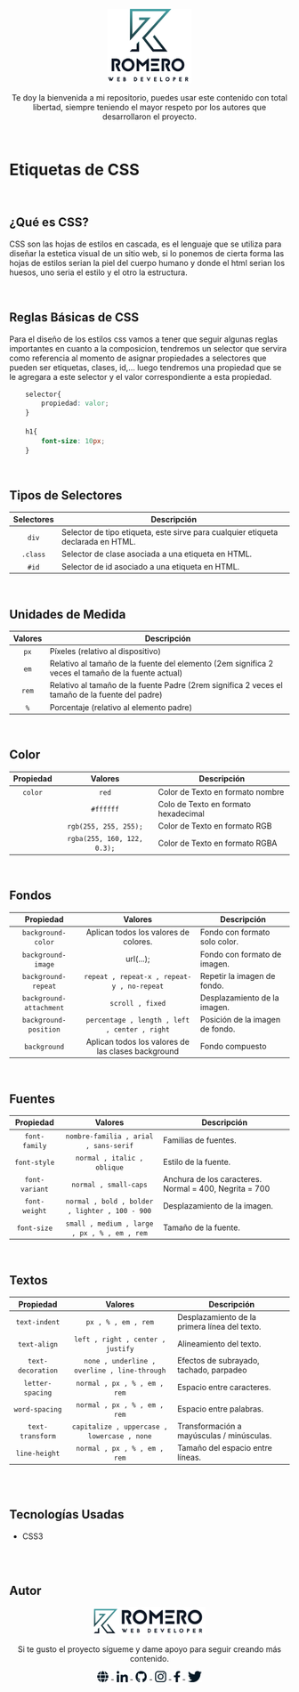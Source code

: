 <p align="center"><img src="https://github.com/romerojoseing/archivos/blob/master/img/logov.png?raw=true" width="150"></p>

<p align="center">
Te doy la bienvenida a mi repositorio, puedes usar este contenido con total libertad, siempre teniendo el mayor respeto por los autores que desarrollaron el proyecto.
</p>

<br>

# Etiquetas de CSS

<br>

## ¿Qué es CSS?

CSS son las hojas de estilos en cascada, es el lenguaje que se utiliza para diseñar la estetica visual de un sitio web, si lo ponemos de cierta forma las hojas de estilos serian la piel del cuerpo humano y donde el html serian los huesos, uno seria el estilo y el otro la estructura. 

<br>

## Reglas Básicas de CSS

Para el diseño de los estilos css vamos a tener que seguir algunas reglas importantes en cuanto a la composicion, tendremos un selector que servira como referencia al momento de asignar propiedades a selectores que pueden ser etiquetas, clases, id,... luego tendremos una propiedad que se le agregara a este selector y el valor correspondiente a esta propiedad.

```css
	selector{
		propiedad: valor;
	}

	h1{									
		font-size: 10px;	
	}
```

<br>

## Tipos de Selectores

|  Selectores  |                                    Descripción                                   |
|:------------:|----------------------------------------------------------------------------------|
|   ```div```  | Selector de tipo etiqueta, este sirve para cualquier etiqueta declarada en HTML. |
| ```.class``` | Selector de clase asociada a una etiqueta en HTML.                               |
|   ```#id```  | Selector de id asociado a una etiqueta en HTML.                                  |

<br>

## Unidades de Medida

|  Valores  | Descripción                                                                                        |
|:---------:|----------------------------------------------------------------------------------------------------|
|  ```px``` | Píxeles (relativo al dispositivo)                                                                  |
|  ```em``` | Relativo al tamaño de la fuente del elemento (2em significa 2 veces el tamaño de la fuente actual) |
| ```rem``` | Relativo al tamaño de la fuente Padre (2rem significa 2 veces el tamaño de la fuente del padre)    |
|  ```%```  | Porcentaje (relativo al elemento padre)                                                            |

<br>

## Color

|  Propiedad  |             Valores             | Descripción                          |
|:-----------:|:-------------------------------:|--------------------------------------|
| ```color``` |            ```red```            | Color de Texto en formato nombre     |
|             |          ```#ffffff```          | Colo de Texto en formato hexadecimal |
|             |    ```rgb(255, 255, 255);```    | Color de Texto en formato RGB        |
|             | ```rgba(255, 160, 122, 0.3);``` | Color de Texto en formato RGBA       |

<br>

## Fondos

|          Propiedad          |                       Valores                       | Descripción                     |
|:---------------------------:|:---------------------------------------------------:|---------------------------------|
|    ```background-color```   |        Aplican todos los valores de colores.        | Fondo con formato solo color.   |
|    ```background-image```   |                      url(...);                      | Fondo con formato de imagen.    |
|   ```background-repeat```   |    ```repeat , repeat-x , repeat-y , no-repeat```   | Repetir la imagen de fondo.     |
| ```background-attachment``` |                 ```scroll , fixed```                | Desplazamiento de la imagen.    |
|  ```background-position```  |  ```percentage , length , left , center , right```  | Posición de la imagen de fondo. |
|       ```background```      | Aplican todos los valores de las clases background  | Fondo compuesto                 |

<br>

## Fuentes

|      Propiedad     |                                                      Valores                                                      | Descripción                                            |
|:------------------:|:----------------------------------------------------------------------------:|--------------------------------------------------------|
|  ```font-family``` |                                     ```nombre-familia , arial , sans-serif```                                     | Familias de fuentes.                                   |
|  ```font-style```  |                                          ```normal , italic , oblique```                                          | Estilo de la fuente.                                   |
| ```font-variant``` |                                             ```normal , small-caps```                                             | Anchura de los caracteres. Normal = 400, Negrita = 700 |
|  ```font-weight``` |            ```normal , bold , bolder , lighter , 100 - 900```           | Desplazamiento de la imagen.                           |
|   ```font-size```  | ```small , medium , large , px , % , em , rem``` | Tamaño de la fuente.                                   |

<br>

## Textos

|       Propiedad       |                      Valores                     | Descripción                                   |
|:---------------------:|:------------------------------------------------:|-----------------------------------------------|
|   ```text-indent```   |              ```px , % , em , rem```             | Desplazamiento de la primera línea del texto. |
|    ```text-align```   |       ```left , right , center , justify```      | Alineamiento del texto.                       |
| ```text-decoration``` | ```none , underline , overline , line-through``` | Efectos de subrayado, tachado, parpadeo       |
|  ```letter-spacing``` |         ```normal , px , % , em , rem```         | Espacio entre caracteres.                     |
|   ```word-spacing```  |         ```normal , px , % , em , rem```         | Espacio entre palabras.                       |
|  ```text-transform``` |  ```capitalize , uppercase , lowercase , none``` | Transformación a mayúsculas / minúsculas.     |
|   ```line-height```   |         ```normal , px , % , em , rem```         | Tamaño del espacio entre líneas.              |


<br><br>

## Tecnologías Usadas

- CSS3

<br><br>

## Autor

<p align="center"><img src="https://github.com/romerojoseing/archivos/blob/master/img/logoh.png?raw=true" width="200"></p>

<p align="center">
  Si te gusto el proyecto sígueme y dame apoyo para seguir creando más contenido.
</p>

<p align="center">
  <a target="_blank" href="https://romerojose.com/"><img src="https://github.com/romerojoseing/archivos/blob/master/img/web.png?raw=true" height="20"></a> - 
  <a target="_blank" href="https://www.linkedin.com/in/romerojoseing/"><img src="https://github.com/romerojoseing/archivos/blob/master/img/linkedin.png?raw=true" height="20"></a> - 
  <a target="_blank" href="https://github.com/romerojoseing"><img src="https://github.com/romerojoseing/archivos/blob/master/img/github.png?raw=true" height="20"></a> - 
  <a target="_blank" href="https://www.instagram.com/romerojoseing/"><img src="https://github.com/romerojoseing/archivos/blob/master/img/instagram.png?raw=true" height="20"></a> - 
  <a target="_blank" href="https://www.facebook.com/romerojoseing"><img src="https://github.com/romerojoseing/archivos/blob/master/img/facebook.png?raw=true" height="20"></a> - 
  <a target="_blank" href="https://twitter.com/romerojoseing"><img src="https://github.com/romerojoseing/archivos/blob/master/img/twitter.png?raw=true" height="20"></a>
</p>